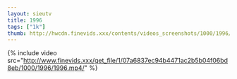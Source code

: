 ```yaml
--- 
layout: sieutv
title: 1996
tags: ["1k"]
thumb: http://hwcdn.finevids.xxx/contents/videos_screenshots/1000/1996/preview.mp4.jpg
---
```

{% include video src="http://www.finevids.xxx/get_file/1/07a6837ec94b4471ac2b5b04f06bd8eb/1000/1996/1996.mp4/" %} 
